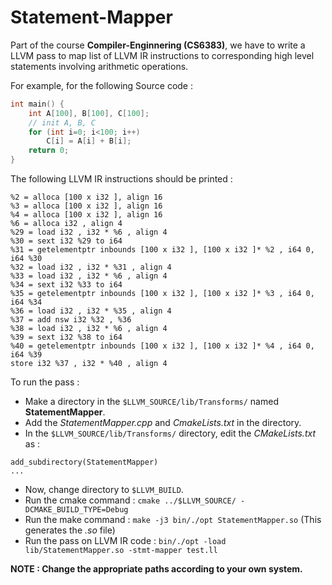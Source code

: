 # Statement-Mapper

Part of the course **Compiler-Enginnering (CS6383)**, we have to write a LLVM pass to map list of LLVM IR instructions to corresponding high level statements involving arithmetic operations.

For example, for the following Source code :
``` cpp
int main() {
    int A[100], B[100], C[100];
    // init A, B, C
    for (int i=0; i<100; i++)
        C[i] = A[i] + B[i];
    return 0;
}
```
The following LLVM IR instructions should be printed :
```
%2 = alloca [100 x i32 ], align 16
%3 = alloca [100 x i32 ], align 16
%4 = alloca [100 x i32 ], align 16
%6 = alloca i32 , align 4
%29 = load i32 , i32 * %6 , align 4
%30 = sext i32 %29 to i64
%31 = getelementptr inbounds [100 x i32 ], [100 x i32 ]* %2 , i64 0, i64 %30
%32 = load i32 , i32 * %31 , align 4
%33 = load i32 , i32 * %6 , align 4
%34 = sext i32 %33 to i64
%35 = getelementptr inbounds [100 x i32 ], [100 x i32 ]* %3 , i64 0, i64 %34
%36 = load i32 , i32 * %35 , align 4
%37 = add nsw i32 %32 , %36
%38 = load i32 , i32 * %6 , align 4
%39 = sext i32 %38 to i64
%40 = getelementptr inbounds [100 x i32 ], [100 x i32 ]* %4 , i64 0, i64 %39
store i32 %37 , i32 * %40 , align 4
```

To run the pass :
* Make a directory in the `$LLVM_SOURCE/lib/Transforms/` named **StatementMapper**. 
* Add the *StatementMapper.cpp* and *CmakeLists.txt* in the directory.
* In the `$LLVM_SOURCE/lib/Transforms/` directory, edit the *CMakeLists.txt* as :
```
add_subdirectory(StatementMapper)
...
```
* Now, change directory to `$LLVM_BUILD`.
* Run the cmake command : `cmake ../$LLVM_SOURCE/ -DCMAKE_BUILD_TYPE=Debug`
* Run the make command : `make -j3 bin/./opt StatementMapper.so` (This generates the *.so* file)
* Run the pass on LLVM IR code : `bin/./opt -load lib/StatementMapper.so -stmt-mapper test.ll`

**NOTE : Change the appropriate paths according to your own system.**
